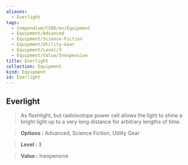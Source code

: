 ```yaml
---
aliases:
  - Everlight
tags:
  - Compendium/CSRD/en/Equipment
  - Equipment/Advanced
  - Equipment/Science-Fiction
  - Equipment/Utility-Gear
  - Equipment/Level/3
  - Equipment/Value/Inexpensive
title: Everlight
collection: Equipment
kind: Equipment
id: Everlight
---
```

## Everlight    
    
>As flashlight, but radioisotope power cell allows the light to shine a bright light up to a very long distance for arbitrary lengths of time.    
> **Options :** Advanced, Science Fiction, Utility Gear    
> **Level :** 3    
> **Value :** Inexpensive
